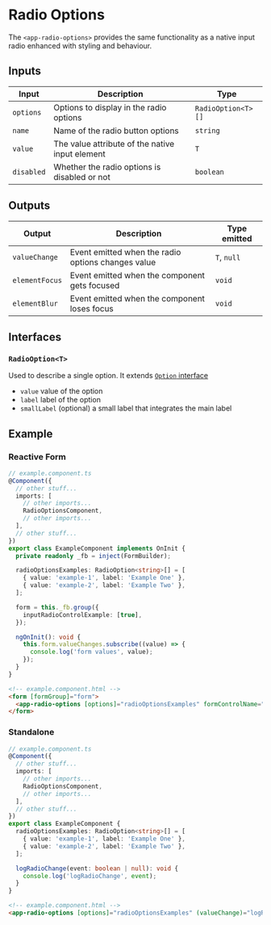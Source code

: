# Radio Options

The `<app-radio-options>` provides the same functionality as a native input radio enhanced with styling and behaviour.

## Inputs

| Input      | Description                                     | Type               |
| ---------- | ----------------------------------------------- | ------------------ |
| `options`  | Options to display in the radio options         | `RadioOption<T>[]` |
| `name`     | Name of the radio button options                | `string`           |
| `value`    | The value attribute of the native input element | `T`                |
| `disabled` | Whether the radio options is disabled or not    | `boolean`          |

## Outputs

| Output         | Description                                        | Type emitted |
| -------------- | -------------------------------------------------- | ------------ |
| `valueChange`  | Event emitted when the radio options changes value | `T`, `null`  |
| `elementFocus` | Event emitted when the component gets focused      | `void`       |
| `elementBlur`  | Event emitted when the component loses focus       | `void`       |

## Interfaces

### `RadioOption<T>`

Used to describe a single option. It extends [`Option` interface](../../../types/option.md)

- `value` value of the option
- `label` label of the option
- `smallLabel` (optional) a small label that integrates the main label

## Example

### Reactive Form

```typescript
// example.component.ts
@Component({
  // other stuff...
  imports: [
    // other imports...
    RadioOptionsComponent,
    // other imports...
  ],
  // other stuff...
})
export class ExampleComponent implements OnInit {
  private readonly _fb = inject(FormBuilder);

  radioOptionsExamples: RadioOption<string>[] = [
    { value: 'example-1', label: 'Example One' },
    { value: 'example-2', label: 'Example Two' },
  ];

  form = this._fb.group({
    inputRadioControlExample: [true],
  });

  ngOnInit(): void {
    this.form.valueChanges.subscribe((value) => {
      console.log('form values', value);
    });
  }
}
```

```html
<!-- example.component.html -->
<form [formGroup]="form">
  <app-radio-options [options]="radioOptionsExamples" formControlName="inputRadioControlExample" />
</form>
```

### Standalone

```typescript
// example.component.ts
@Component({
  // other stuff...
  imports: [
    // other imports...
    RadioOptionsComponent,
    // other imports...
  ],
  // other stuff...
})
export class ExampleComponent {
  radioOptionsExamples: RadioOption<string>[] = [
    { value: 'example-1', label: 'Example One' },
    { value: 'example-2', label: 'Example Two' },
  ];

  logRadioChange(event: boolean | null): void {
    console.log('logRadioChange', event);
  }
}
```

```html
<!-- example.component.html -->
<app-radio-options [options]="radioOptionsExamples" (valueChange)="logRadioChange($event)" />
```

